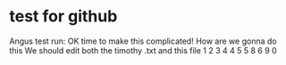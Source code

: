 # test for github
 Angus test run:
 OK time to make this complicated!
 How are we gonna do this
 We should edit both the timothy .txt and this file
1
2
3
4
4
5
5
8
6
9
0